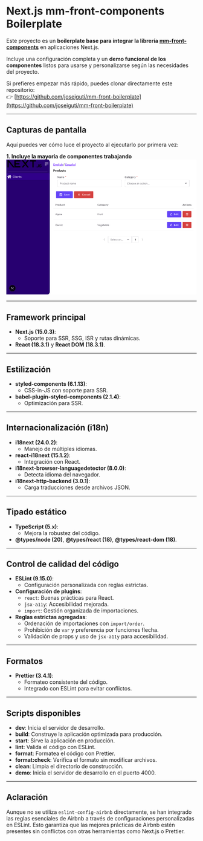 # **Next.js mm-front-components Boilerplate**

Este proyecto es un **boilerplate base para integrar la librería [mm-front-components](https://www.npmjs.com/package/mm-front-components)** en aplicaciones Next.js.

Incluye una configuración completa y un **demo funcional de los componentes** listos para usarse y personalizarse según las necesidades del proyecto.

Si prefieres empezar más rápido, puedes clonar directamente este repositorio:  
👉 [https://github.com/joseiguti/mm-front-boilerplate](https://github.com/joseiguti/mm-front-boilerplate)

---

## Capturas de pantalla

Aquí puedes ver cómo luce el proyecto al ejecutarlo por primera vez:

**1. Incluye la mayoria de componentes trabajando**  
![Screenshot 3](./screenshots/demo_c.png)


---

## **Framework principal**

- **Next.js (15.0.3)**:
  - Soporte para SSR, SSG, ISR y rutas dinámicas.
- **React (18.3.1)** y **React DOM (18.3.1)**.

---

## **Estilización**

- **styled-components (6.1.13)**:
  - CSS-in-JS con soporte para SSR.
- **babel-plugin-styled-components (2.1.4)**:
  - Optimización para SSR.

---

## **Internacionalización (i18n)**

- **i18next (24.0.2)**:
  - Manejo de múltiples idiomas.
- **react-i18next (15.1.2)**:
  - Integración con React.
- **i18next-browser-languagedetector (8.0.0)**:
  - Detecta idioma del navegador.
- **i18next-http-backend (3.0.1)**:
  - Carga traducciones desde archivos JSON.

---


## **Tipado estático**

- **TypeScript (5.x)**:
  - Mejora la robustez del código.
- **@types/node (20)**, **@types/react (18)**, **@types/react-dom (18)**.

---

## **Control de calidad del código**

- **ESLint (9.15.0)**:
  - Configuración personalizada con reglas estrictas.
- **Configuración de plugins**:
  - `react`: Buenas prácticas para React.
  - `jsx-a11y`: Accesibilidad mejorada.
  - `import`: Gestión organizada de importaciones.
- **Reglas estrictas agregadas**:
  - Ordenación de importaciones con `import/order`.
  - Prohibición de `var` y preferencia por funciones flecha.
  - Validación de props y uso de `jsx-a11y` para accesibilidad.

---

## **Formatos**

- **Prettier (3.4.1)**:
  - Formateo consistente del código.
  - Integrado con ESLint para evitar conflictos.

---

## **Scripts disponibles**

- **dev**: Inicia el servidor de desarrollo.
- **build**: Construye la aplicación optimizada para producción.
- **start**: Sirve la aplicación en producción.
- **lint**: Valida el código con ESLint.
- **format**: Formatea el código con Prettier.
- **format:check**: Verifica el formato sin modificar archivos.
- **clean**: Limpia el directorio de construcción.
- **demo**: Inicia el servidor de desarrollo en el puerto 4000.

---

## **Aclaración**

Aunque no se utiliza `eslint-config-airbnb` directamente, se han integrado las reglas esenciales de Airbnb a través de configuraciones personalizadas en ESLint. Esto garantiza que las mejores prácticas de Airbnb estén presentes sin conflictos con otras herramientas como Next.js o Prettier.
